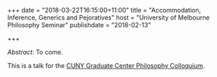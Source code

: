 +++
date = "2018-03-22T16:15:00+11:00"
title = "Accommodation, Inference, Generics and Pejoratives"
host = "University of Melbourne Philosophy Seminar"
publishdate = "2018-02-13"

+++

*Abstract*: To come.

This is a talk for the [CUNY Graduate Center Philosophy Colloquium](https://www.gc.cuny.edu/Page-Elements/Academics-Research-Centers-Initiatives/Doctoral-Programs/Philosophy/Program-Events/Colloquium/).

